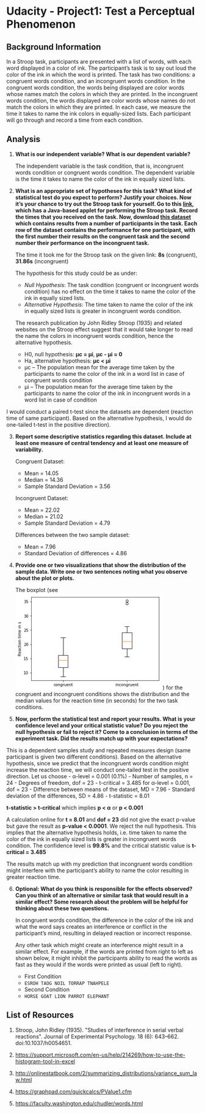 # Udacity - Project1: Test a Perceptual Phenomenon

## Background Information

In a Stroop task, participants are presented with a list of words, with
each word displayed in a color of ink. The participant’s task is to say
out loud the color of the ink in which the word is printed. The task has
two conditions: a congruent words condition, and an incongruent words
condition. In the congruent words condition, the words being displayed are
color words whose names match the colors in which they are printed. In the
incongruent words condition, the words displayed are color words whose
names do not match the colors in which they are printed. In each case, we
measure the time it takes to name the ink colors in equally-sized lists.
Each participant will go through and record a time from each condition.

## Analysis

1. __What is our independent variable? What is our dependent variable?__

   The independent variable is the task condition, that is,
   incongruent words condition or congruent words condition.  The
   dependent variable is the time it takes to name the color of the ink
   in equally sized lists.

2. __What is an appropriate set of hypotheses for this task? What kind of
   statistical test do you expect to perform? Justify your choices. Now
   it’s your chance to try out the Stroop task for yourself. Go to this
   [link](https://www.google.com/url?q=https://faculty.washington.edu/chudler/java/ready.html&sa=D&ust=1486444448807000&usg=AFQjCNFLU18h8eRFpG0OOXUcLEXEfEjpMA),
   which has a Java-based applet for performing the Stroop task.  Record
   the times that you received on the task. Now, download [this
   dataset](https://www.google.com/url?q=https://drive.google.com/file/d/0B9Yf01UaIbUgQXpYb2NhZ29yX1U/view?usp%3Dsharing&sa=D&ust=1486444448808000&usg=AFQjCNELbDtuR43EZqvPOlNMmHFY7UyMdQ)
   which contains results from a number of participants in the task.  Each
   row of the dataset contains the performance for one participant, with
   the first number their results on the congruent task and the second
   number their performance on the incongruent task.__

   The time it took me for the Stroop task on the given link: __8s__
   (congruent), __31.86s__ (incongruent)

   The hypothesis for this study could be as under:
    - _Null Hypothesis_: The task condition (congruent or incongruent words
    condition) has no effect on the time it takes to name the color of the
    ink in equally sized lists.
    - _Alternative Hypothesis_: The time taken to name the color of the ink in
    equally sized lists is greater in incongruent words condition.

   The research publication by John Ridley Stroop (1935) and related
   websites on the Stroop effect suggest that it would take longer to
   read the name the colors in incongruent words condition, hence the
   alternative hypothesis.
    - H0, null hypothesis: __µc = µi__, __µc - µi = 0__
    - Ha, alternative hypothesis: __µc < µi__
    - µc – The population mean for the average time taken by the participants to name the color of the ink in a word list in case of congruent words condition
    - µi – The population mean for the average time taken by the participants to name the color of the ink in incongruent words in a word list in case of condition

  I would conduct a paired t-test since the datasets are dependent (reaction time of same participant). Based on the alternative hypothesis, I would do one-tailed t-test in the positive direction).

3. __Report some descriptive statistics regarding this dataset. Include at
   least one measure of central tendency and at least one measure of
   variability.__

   Congruent Dataset:
   - Mean = 14.05
   - Median = 14.36
   - Sample Standard Deviation = 3.56

   Incongruent Dataset:
   - Mean = 22.02
   - Median = 21.02
   - Sample Standard Deviation = 4.79

   Differences between the two sample dataset:
   - Mean = 7.96
   - Standard Deviation of differences = 4.86

4. __Provide one or two visualizations that show the distribution of the
   sample data. Write one or two sentences noting what you observe about
   the plot or plots.__

   The boxplot (see ![Reaction Times](reaction_times.png)) for the congruent and incongruent conditions shows
   the distribution and the median values for the reaction time (in
   seconds) for the two task conditions.

5.  __Now, perform the statistical test and report your results.  What is
   your confidence level and your critical statistic value?  Do you
   reject the null hypothesis or fail to reject it?  Come to a conclusion
   in terms of the experiment task.  Did the results match up with your
   expectations?__

   This is a dependent samples study and repeated measures design
   (same participant is given two different conditions).  Based on the
   alternative hypothesis, since we predict that the incongruent words
   condition might increase the reaction time, we will conduct one-tailed
   test in the positive direction.  Let us choose
    - α-level = 0.001 (0.1%)
    - Number of samples, n = 24
    - Degrees of freedom, dof = 23
    - t-critical = 3.485 for α-level = 0.001, dof = 23
    - Difference between means of the dataset, MD = 7.96
    - Standard deviation of the differences, SD = 4.86
    - t-statistic = 8.01

   __t-statistic > t-critical__ which implies __p < α__ or __p < 0.001__

   A calculation online for __t = 8.01__ and __dof = 23__ did not give the
   exact p-value but gave the result as __p-value < 0.0001__.  We reject
   the null hypothesis.  This implies that the alternative hypothesis
   holds, i.e.  time taken to name the color of the ink in equally sized
   lists is greater in incongruent words condition.  The confidence level
   is __99.8%__ and the critical statistic value is __t-critical = 3.485__

   The results match up with my prediction that incongruent words
   condition might interfere with the participant’s ability to name the
   color resulting in greater reaction time.

6. __Optional: What do you think is responsible for the effects observed?
   Can you think of an alternative or similar task that would result in a
   similar effect?  Some research about the problem will be helpful for
   thinking about these two questions.__

   In congruent words condition, the difference in the color of the ink
   and what the word says creates an interference or conflict in the
   participant’s mind, resulting in delayed reaction or incorrect
   response.

   Any other task which might create an interference might result in a
   similar effect.  For example, if the words are printed from right to
   left as shown below, it might inhibit the participants ability to read
   the words as fast as they would if the words were printed as usual
   (left to right).

   - First Condition
    - `ESROH TAOG NOIL TORRAP TNAHPELE`
   - Second Condition
    - `HORSE GOAT LION PARROT ELEPHANT`

## List of Resources

1.  Stroop, John Ridley (1935). "Studies of interference in serial verbal reactions". Journal of Experimental Psychology. 18 (6): 643–662. doi:10.1037/h0054651.

2.  https://support.microsoft.com/en-us/help/214269/how-to-use-the-histogram-tool-in-excel

3.  http://onlinestatbook.com/2/summarizing_distributions/variance_sum_law.html

4.  https://graphpad.com/quickcalcs/PValue1.cfm

5.  https://faculty.washington.edu/chudler/words.html
